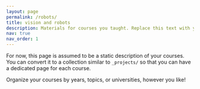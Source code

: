 ```yaml
---
layout: page
permalink: /robots/
title: vision and robots
description: Materials for courses you taught. Replace this text with your description.
nav: true
nav_order: 1
---
```


For now, this page is assumed to be a static description of your courses. You can convert it to a collection similar to `_projects/` so that you can have a dedicated page for each course.

Organize your courses by years, topics, or universities, however you like!
